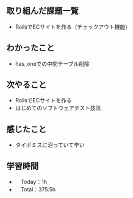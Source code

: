 ## 取り組んだ課題一覧
- RailsでECサイトを作る（チェックアウト機能）

## わかったこと 
- has_oneでの中間テーブル削除
 
## 次やること
- RailsでECサイトを作る
- はじめてのソフトウェアテスト技法

## 感じたこと
- タイポミスに沼っていて辛い

## 学習時間
- 　Today：1h
- 　Total：375.5h
